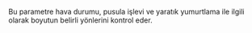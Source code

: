 Bu parametre hava durumu, pusula işlevi ve yaratık yumurtlama ile ilgili olarak boyutun belirli yönlerini kontrol eder.